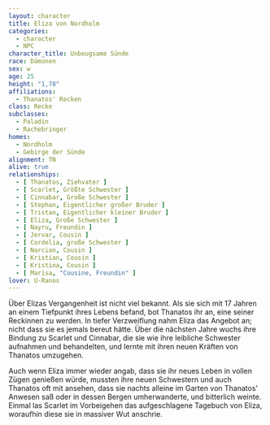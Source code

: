```yaml
---
layout: character
title: Eliza von Nordholm
categories:
  - character
  - NPC
character_title: Unbeugsame Sünde
race: Dämonen
sex: w
age: 25
height: "1,78"
affiliations:
  - Thanatos' Recken
class: Recke
subclasses:
  - Paladin
  - Rachebringer
homes:
  - Nordholm
  - Gebirge der Sünde
alignment: TN
alive: true
relationships:
  - [ Thanatos, Ziehvater ]
  - [ Scarlet, Größte Schwester ]
  - [ Cinnabar, Große Schwester ]
  - [ Stephan, Eigentlicher großer Bruder ]
  - [ Tristan, Eigentlicher kleiner Bruder ]
  - [ Eliza, Große Schwester ]
  - [ Nayru, Freundin ]
  - [ Jervar, Cousin ]
  - [ Cordelia, große Schwester ]
  - [ Narcian, Cousin ]
  - [ Kristian, Cousin ]
  - [ Kristina, Cousin ]
  - [ Marisa, "Cousine, Freundin" ]
lover: U-Ranos
---
```


Über Elizas Vergangenheit ist nicht viel bekannt. Als sie sich mit 17 Jahren an einem Tiefpunkt ihres Lebens befand, bot
Thanatos ihr an, eine seiner Reckinnen zu werden. In tiefer Verzweiflung nahm Eliza das Angebot an; nicht dass sie es
jemals bereut hätte. Über die nächsten Jahre wuchs ihre Bindung zu Scarlet und Cinnabar, die sie wie ihre leibliche
Schwester aufnahmen und behandelten, und lernte mit ihren neuen Kräften von Thanatos umzugehen.

Auch wenn Eliza immer wieder angab, dass sie ihr neues Leben in vollen Zügen genießen würde, mussten ihre neuen
Schwestern und auch Thanatos oft mit ansehen, dass sie nachts alleine im Garten von Thanatos' Anwesen saß oder in dessen
Bergen umherwanderte, und bitterlich weinte. Einmal las Scarlet im Vorbeigehen das aufgeschlagene Tagebuch von Eliza,
woraufhin diese sie in massiver Wut anschrie.